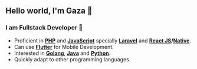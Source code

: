 ## Hello world, I'm Gaza 👋
### I am Fullstack Developer 🤘

- Proficient in **[PHP](https://www.php.net/)** and **[JavaScript](https://www.javascript.com/)** specially **[Laravel](https://laravel.com/)** and **[React JS](https://reactjs.org/)/[Native](https://reactnative.dev/)**.
- Can use **[Flutter](https://flutter.dev/)** for Mobile Development.
- Interested in **[Golang](https://go.dev/)**, **[Java](https://www.java.com/en/)** and **[Python](https://www.python.org/)**.
- Quickly adapt to other programming languages.

<!--START_SECTION:waka-->
<!--END_SECTION:waka-->
